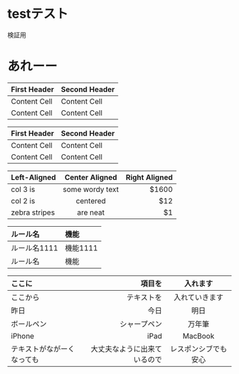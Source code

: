 testテスト
====

検証用

# あれーー

First Header  | Second Header
------------- | -------------
Content Cell  | Content Cell
Content Cell  | Content Cell

| First Header  | Second Header |
| ------------- | ------------- |
| Content Cell  | Content Cell  |
| Content Cell  | Content Cell  |


| Left-Aligned  | Center Aligned  | Right Aligned |
| :------------ |:---------------:| -----:|
| col 3 is      | some wordy text | $1600 |
| col 2 is      | centered        |   $12 |
| zebra stripes | are neat        |    $1 |


| ルール名 | 機能 |
| :---- | :---- |
| ルール名1111 | 機能1111 |
| ルール名 | 機能 |

|ここに|項目を|入れます|
|:---|---:|:--:|
|ここから|テキストを|入れていきます|
|昨日|今日|明日|
|ボールペン|シャープペン|万年筆|
|iPhone|iPad|MacBook|
|テキストがながーくなっても|大丈夫なように出来ているので|レスポンシブでも安心|
